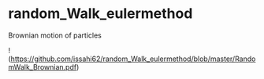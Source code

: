 # random_Walk_eulermethod
Brownian motion of particles

!(https://github.com/issahi62/random_Walk_eulermethod/blob/master/RandomWalk_Brownian.pdf)

